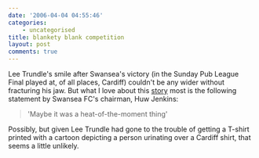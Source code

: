 ```yaml
---
date: '2006-04-04 04:55:46'
categories:
    - uncategorised
title: blankety blank competition
layout: post
comments: true
---
```


Lee Trundle's smile after Swansea's victory (in the Sunday Pub League
Final played at, of all places, Cardiff) couldn't be any wider without
fracturing his jaw. But what I love about this
[story](http://news.bbc.co.uk/sport2/hi/football/teams/s/swansea_city/4871362.stm)
most is the following statement by Swansea FC's chairman, Huw Jenkins:
> 'Maybe it was a heat-of-the-moment thing'

Possibly, but given Lee Trundle had gone to the trouble of getting a
T-shirt printed with a cartoon depicting a person urinating over a
Cardiff shirt, that seems a little unlikely.
